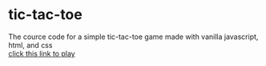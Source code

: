 # tic-tac-toe
The cource code for a simple tic-tac-toe game made with vanilla javascript, html, and css  
[click this link to play](hhtps://weng-tic-tac-toe.nelify.app/)
